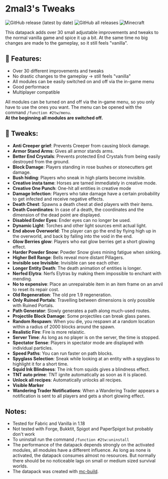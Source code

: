 # 2mal3's Tweaks
![GitHub release (latest by date)](https://img.shields.io/github/v/release/2mal3/2mal3s-Tweaks?style=flat-square) ![GitHub all releases](https://img.shields.io/github/downloads/2mal3/2mal3s-Tweaks/total?style=flat-square) ![Minecraft](https://img.shields.io/badge/Minecraft-1.18-orange?style=flat-square)

This datapack adds over 30 small adjustable improvements and tweaks to the normal vanilla game and spice it up a bit. At the same time no big changes are made to the gameplay, so it still feels "vanilla".

## 📖 Features:
- Over 30 different improvements and tweaks
- No drastic changes to the gameplay -> still feels "vanilla"
- All modules can be easily switched on and off via the in-game menu
- Good performace
- Multiplayer compatible

All modules can be turned on and off via the in-game menu, so you only have to use the ones you want. The menu can be opened with the command `/function #2tw/menu`.                                                                     
**At the beginning all modules are switched off.**

## 📝 Tweaks:
- **Anti Creeper grief**: Prevents Creeper from causing block damage.
- **Armor Stand Arms**: Gives all armor stands arms.
- **Better End Crystals**: Prevents protected End Crystals from being easily destroyed from the ground.
- **Block Damage**: Players standing in rose bushes or stonecutters get damage.
- **Bush hiding**: Players who sneak in high plants become invisible.
- **Creative insta tame**: Horses are tamed immediately in creative mode.
- **Creative One Punch**: One-hit all entities in creative mode
- **Damage Infection**: Players who take damage have a certain probability to get infected and receive negative effects.
- **Death Chest**: Spawns a death chest at died players with their items.
- **Death Coordinates**: In case of a death, the coordinates and the dimension of the dead point are displayed.
- **Disabled Ender Eyes**: Ender eyes can no longer be used.
- **Dynamic Light**: Torches and other light sources emit actual light.
- **End above Overworld**: The player can go the end by flying high up in the overworld, and back by falling into the void in the end.
- **Glow Berries glow**: Players who eat glow berries get a short glowing effect.
- **Harder Powder Snow**: Powder Snow gives mining fatigue when sinking.
- **Higher Bell Range**: Bells reveal more distant Pillagers.
- **Invisible see Invisible**: Invisible can see each other.
- **Longer Entity Death**: The death animation of entities is longer.
- **Nerfed Elytra**: Nerfs Elytras by making them impossible to enchant with mending.
- **No to expensive**: Place an unrepairable item in an item frame on an anvil to reset its repair cost.
- **Old Regeneration**: The old pre 1.9 regeneration.
- **Only Ruined Portals**: Travelling between dimensions is only possible with Ruined Portals.
- **Path Generator**: Slowly generates a path along much-used routes.
- **Projectile Block Damage**: Some projectiles can break glass panes.
- **Random Respawn**: When you die, you respawn at a random location within a radius of 2000 blocks around the spawn.
- **Realistic Fire**: Fire is more relaistic.
- **Server Time**: As long as no player is on the server, the time is stopped.
- **Spectator Sense**: Players in spectator mode are displayed with individual particles.
- **Speed Paths**: You can run faster on path blocks.
- **Spyglass Selection**: Sneak while looking at an entity with a spyglass to highlight it for a short time.
- **Squid Ink Blindness**: The ink from squids gives a blindness effect.
- **TNT auto prime**: TNT ignite automatically as soon as it is placed.
- **Unlock all recipes**: Automatically unlocks all recipes.
- **Visible Marker**
- **Wandering Trader Notifications**: When a Wandering Trader appears a notification is sent to all players and gets a short glowing effect.

## Notes:
- Tested for Fabric and Vanilla in 1.18
- Not tested with Forge, Bukktit, Spigot and PaperSpigot but probably don't work
- To uninstall run the command `/function #2tw:uninstall`
- The performance of the datapack depends strongly on the activated modules, all modules have a different influence. As long as none is activated, the datapack consumes almost no resources. But normally there should be no noticeable lags on small or medium sized survival worlds.
- The datapack was created with [mc-build](https://github.com/mc-build/mc-build).

